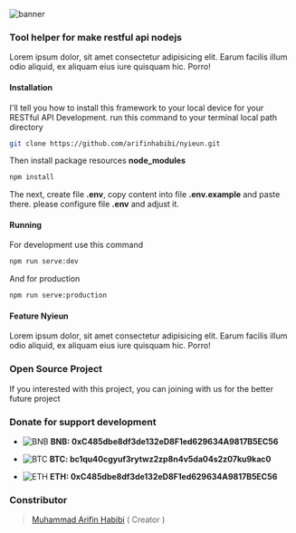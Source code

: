 ![banner](https://i.ibb.co/WnW0VV8/nyieun-banner-1.png)

### Tool helper for make restful api nodejs
Lorem ipsum dolor, sit amet consectetur adipisicing elit. Earum facilis illum odio aliquid, ex aliquam eius iure quisquam hic. Porro!

#### Installation
I'll tell you how to install this framework to your local device for your RESTful API Development. run this command to your terminal local path directory
```bash
git clone https://github.com/arifinhabibi/nyieun.git
```
Then install package resources **node_modules**
```bash
npm install
```
The next, create file **.env**, copy content into file **.env.example** and paste there. please configure file **.env** and adjust it.

#### Running
For development use this command
```bash
npm run serve:dev
```
And for production 
```bash
npm run serve:production
```

#### Feature Nyieun
Lorem ipsum dolor, sit amet consectetur adipisicing elit. Earum facilis illum odio aliquid, ex aliquam eius iure quisquam hic. Porro!


### Open Source Project
If you interested with this project, you can joining with us for the better future project

### Donate for support development

* ![BNB](https://user-images.githubusercontent.com/80776324/230691108-ecd10132-af58-4064-8c44-ad10f6f55dd1.png) **BNB: 0xC485dbe8df3de132eD8F1ed629634A9817B5EC56**


* ![BTC](https://user-images.githubusercontent.com/80776324/230691099-1422c66c-099e-49f2-adee-b48fa9533c0c.png) **BTC: bc1qu40cgyuf3rytwz2zp8n4v5da04s2z07ku9kac0**


* ![ETH](https://user-images.githubusercontent.com/80776324/230691090-32c937b9-61bc-4eeb-b058-c46c8fc250ac.png) **ETH: 0xC485dbe8df3de132eD8F1ed629634A9817B5EC56**

### Constributor

> [Muhammad Arifin Habibi](https://gitlab.com/arifinhabibi) ( Creator )
>